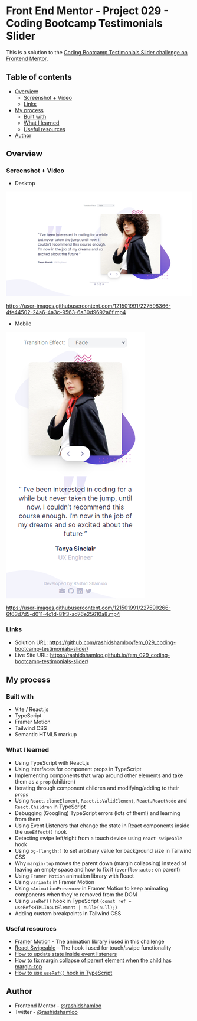 # Front End Mentor - Project 029 - Coding Bootcamp Testimonials Slider

This is a solution to the [Coding Bootcamp Testimonials Slider challenge on Frontend Mentor](https://www.frontendmentor.io/challenges/coding-bootcamp-testimonials-slider-4FNyLA8JL).

## Table of contents

- [Overview](#overview)
  - [Screenshot + Video](#screenshot--video)
  - [Links](#links)
- [My process](#my-process)
  - [Built with](#built-with)
  - [What I learned](#what-i-learned)
  - [Useful resources](#useful-resources)
- [Author](#author)

## Overview

### Screenshot + Video

- Desktop

![](./screenshot-desktop.png)

https://user-images.githubusercontent.com/121501991/227598366-4fe44502-24a6-4a3c-9563-6a30d9692a6f.mp4

- Mobile

![](./screenshot-mobile.png)

https://user-images.githubusercontent.com/121501991/227599266-6f63d7d5-d011-4c1d-81f3-ad76e25610a8.mp4

### Links

- Solution URL: https://github.com/rashidshamloo/fem_029_coding-bootcamp-testimonials-slider/
- Live Site URL: https://rashidshamloo.github.io/fem_029_coding-bootcamp-testimonials-slider/

## My process

### Built with

- Vite / React.js
- TypeScript
- Framer Motion
- Tailwind CSS
- Semantic HTML5 markup

### What I learned

- Using TypeScript with React.js
- Using interfaces for component props in TypeScript
- Implementing components that wrap around other elements and take them as a `prop` (children)
- Iterating through component children and modifying/adding to their `props`
- Using `React.cloneElement`, `React.isValidElement`, `React.ReactNode` and `React.Children` in TypeScript
- Debugging (Googling) TypeScript errors (lots of them!) and learning from them
- Using Event Listeners that change the state in React components inside the `useEffect()` hook
- Detecting swipe left/right from a touch device using `react-swipeable` hook
- Using `bg-[length:]` to set arbitrary value for background size in Tailwind CSS
- Why `margin-top` moves the parent down (margin collapsing) instead of leaving an empty space and how to fix it (`overflow:auto;` on parent)
- Using `Framer Motion` animation library with React
- Using `variants` in Framer Motion
- Using `<AnimationPresence>` in Framer Motion to keep animating components when they're removed from the DOM
- Using `useRef()` hook in TypeScript (`const ref = useRef<HTMLInputElement | null>(null);`)
- Adding custom breakpoints in Tailwind CSS

### Useful resources

- [Framer Motion](https://www.framer.com/) - The animation library i used in this challenge
- [React Swipeable](https://www.npmjs.com/package/react-swipeable) - The hook i used for touch/swipe functionality
- [How to update state inside event listeners](https://stackoverflow.com/questions/53845595/wrong-react-hooks-behaviour-with-event-listener)
- [How to fix margin collapse of parent element when the child has margin-top](https://stackoverflow.com/a/1939980)
- [How to use `useRef()` hook in TypeScript](https://stackoverflow.com/a/70733258)

## Author

- Frontend Mentor - [@rashidshamloo](https://www.frontendmentor.io/profile/rashidshamloo)
- Twitter - [@rashidshamloo](https://www.twitter.com/rashidshamloo)
